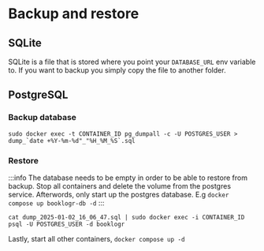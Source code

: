 # Backup and restore
## SQLite
SQLite is a file that is stored where you point your `DATABASE_URL` env variable to. If you want to backup you simply copy the file to another folder.

## PostgreSQL
### Backup database
```
sudo docker exec -t CONTAINER_ID pg_dumpall -c -U POSTGRES_USER > dump_`date +%Y-%m-%d"_"%H_%M_%S`.sql
```

### Restore
:::info
The database needs to be empty in order to be able to restore from backup. Stop all containers and delete the volume from the postgres service. Afterwords, only start up the postgres database. E.g `docker compose up booklogr-db -d`
:::

```
cat dump_2025-01-02_16_06_47.sql | sudo docker exec -i CONTAINER_ID psql -U POSTGRES_USER -d booklogr
```
Lastly, start all other containers, `docker compose up -d`


